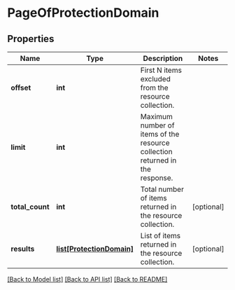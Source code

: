 # PageOfProtectionDomain

## Properties
Name | Type | Description | Notes
------------ | ------------- | ------------- | -------------
**offset** | **int** | First N items excluded from the resource collection. | 
**limit** | **int** | Maximum number of items of the resource collection returned in the response. | 
**total_count** | **int** | Total number of items returned in the resource collection. | [optional] 
**results** | [**list[ProtectionDomain]**](ProtectionDomain.md) | List of items returned in the resource collection. | [optional] 

[[Back to Model list]](../README.md#documentation-for-models) [[Back to API list]](../README.md#documentation-for-api-endpoints) [[Back to README]](../README.md)

